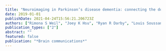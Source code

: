 ```yaml
---
title: "Neuroimaging in Parkinson’s disease dementia: connecting the dots"
date: 2019-01-01
publishDate: 2021-04-24T15:56:21.206723Z
authors: ["Rimona S Weil", "Joey K Hsu", "Ryan R Darby", "Louis Soussand", "Michael D Fox"]
publication_types: ["2"]
abstract: ""
featured: false
publication: "*Brain communications*"
---
```


